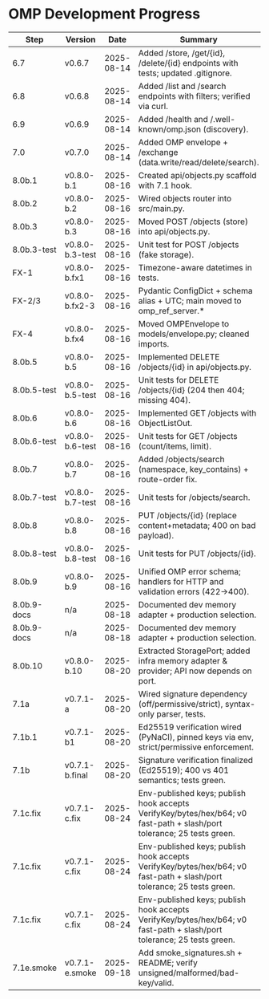 # OMP Development Progress

| Step | Version | Date       | Summary |
|------|---------|------------|---------|
| 6.7  | v0.6.7  | 2025-08-14 | Added /store, /get/{id}, /delete/{id} endpoints with tests; updated .gitignore. |
| 6.8 | v0.6.8 | 2025-08-14 | Added /list and /search endpoints with filters; verified via curl. |
| 6.9 | v0.6.9 | 2025-08-14 | Added /health and /.well-known/omp.json (discovery). |
| 7.0 | v0.7.0 | 2025-08-14 | Added OMP envelope + /exchange (data.write/read/delete/search). |
| 8.0b.1 | v0.8.0-b.1 | 2025-08-16 | Created api/objects.py scaffold with 7.1 hook. |
| 8.0b.2 | v0.8.0-b.2 | 2025-08-16 | Wired objects router into src/main.py. |
| 8.0b.3 | v0.8.0-b.3 | 2025-08-16 | Moved POST /objects (store) into api/objects.py. |
| 8.0b.3-test | v0.8.0-b.3-test | 2025-08-16 | Unit test for POST /objects (fake storage). |
| FX-1 | v0.8.0-b.fx1 | 2025-08-16 | Timezone-aware datetimes in tests. |
| FX-2/3 | v0.8.0-b.fx2-3 | 2025-08-16 | Pydantic ConfigDict + schema alias + UTC; main moved to omp_ref_server.* |
| FX-4 | v0.8.0-b.fx4 | 2025-08-16 | Moved OMPEnvelope to models/envelope.py; cleaned imports. |
| 8.0b.5 | v0.8.0-b.5 | 2025-08-16 | Implemented DELETE /objects/{id} in api/objects.py. |
| 8.0b.5-test | v0.8.0-b.5-test | 2025-08-16 | Unit tests for DELETE /objects/{id} (204 then 404; missing 404). |
| 8.0b.6 | v0.8.0-b.6 | 2025-08-16 | Implemented GET /objects with ObjectListOut. |
| 8.0b.6-test | v0.8.0-b.6-test | 2025-08-16 | Unit tests for GET /objects (count/items, limit). |
| 8.0b.7 | v0.8.0-b.7 | 2025-08-16 | Added /objects/search (namespace, key_contains) + route-order fix. |
| 8.0b.7-test | v0.8.0-b.7-test | 2025-08-16 | Unit tests for /objects/search. |
| 8.0b.8 | v0.8.0-b.8 | 2025-08-16 | PUT /objects/{id} (replace content+metadata; 400 on bad payload). |
| 8.0b.8-test | v0.8.0-b.8-test | 2025-08-16 | Unit tests for PUT /objects/{id}. |
| 8.0b.9 | v0.8.0-b.9 | 2025-08-16 | Unified OMP error schema; handlers for HTTP and validation errors (422→400). |
| 8.0b.9-docs | n/a | 2025-08-18 | Documented dev memory adapter +  production selection. |
| 8.0b.9-docs | n/a | 2025-08-18 | Documented dev memory adapter +  production selection. |
| 8.0b.10 | v0.8.0-b.10 | 2025-08-20 | Extracted StoragePort; added infra memory adapter & provider; API now depends on port. |
| 7.1a | v0.7.1-a | 2025-08-20 | Wired signature dependency (off/permissive/strict), syntax-only parser, tests. |
| 7.1b.1 | v0.7.1-b1 | 2025-08-20 | Ed25519 verification wired (PyNaCl), pinned keys via env, strict/permissive enforcement. |
| 7.1b | v0.7.1-b.final | 2025-08-20 | Signature verification finalized (Ed25519); 400 vs 401 semantics; tests green. |
| 7.1c.fix | v0.7.1-c.fix | 2025-08-24 | Env-published keys; publish hook accepts VerifyKey/bytes/hex/b64; v0 fast-path + slash/port tolerance; 25 tests green. |
| 7.1c.fix | v0.7.1-c.fix | 2025-08-24 | Env-published keys; publish hook accepts VerifyKey/bytes/hex/b64; v0 fast-path + slash/port tolerance; 25 tests green. |
| 7.1c.fix | v0.7.1-c.fix | 2025-08-24 | Env-published keys; publish hook accepts VerifyKey/bytes/hex/b64; v0 fast-path + slash/port tolerance; 25 tests green. |
| 7.1e.smoke | v0.7.1-e.smoke | 2025-09-18 | Add smoke_signatures.sh + README; verify unsigned/malformed/bad-key/valid. |

